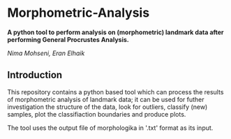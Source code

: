 # Morphometric-Analysis

**A python tool to perform analysis on (morphometric) landmark data after performing General Procrustes Analysis.**

*Nima Mohseni, Eran Elhaik*


## Introduction

This repository contains a python based tool which can process the results of morphometric analysis of landmark data; it can be used for futher investigation the structure of the data, look for outliers, classify (new) samples, plot the classifiaction boundaries and produce plots.

The tool uses the output file of morphologika in '.txt' format as its input.
